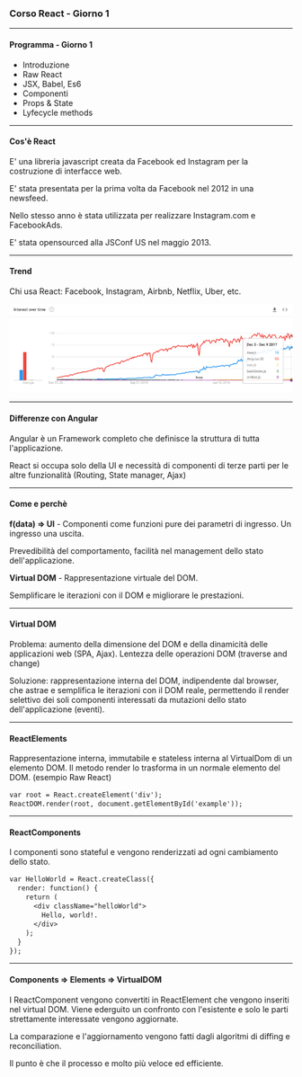 ### Corso React - Giorno 1

---

#### Programma - Giorno 1

* Introduzione
* Raw React
* JSX, Babel, Es6
* Componenti
* Props & State
* Lyfecycle methods

---

#### Cos'è React

E' una libreria javascript creata da Facebook ed Instagram per la costruzione di interfacce web.

E' stata presentata per la prima volta da Facebook nel 2012 in una newsfeed.

Nello stesso anno è stata utilizzata per realizzare Instagram.com e FacebookAds.

E' stata opensourced alla JSConf US nel maggio 2013.

---

#### Trend

Chi usa React: Facebook, Instagram, Airbnb, Netflix, Uber, etc.

![Trend](/images/trend.png)

---

#### Differenze con Angular

Angular è un Framework completo che definisce la struttura di tutta l'applicazione.

React si occupa solo della UI e necessità di componenti di terze parti per le altre funzionalità (Routing, State manager, Ajax)

---

#### Come e perchè

**f(data) => UI** - Componenti come funzioni pure dei parametri di ingresso. Un ingresso una uscita.

Prevedibilità del comportamento, facilità nel management dello stato dell'applicazione.

**Virtual DOM** - Rappresentazione virtuale del DOM.

Semplificare le iterazioni con il DOM e migliorare le prestazioni.

---

#### Virtual DOM

Problema: aumento della dimensione del DOM e della dinamicità delle applicazioni web (SPA, Ajax). Lentezza delle operazioni DOM (traverse and change)

Soluzione: rappresentazione interna del DOM, indipendente dal browser, che astrae e semplifica le iterazioni con il DOM reale, permettendo il render selettivo dei soli componenti interessati da mutazioni dello stato dell'applicazione (eventi).

---

#### ReactElements

Rappresentazione interna, immutabile e stateless interna al VirtualDom di un elemento DOM. Il metodo render lo trasforma in un normale elemento del DOM. (esempio Raw React)

```
var root = React.createElement('div');
ReactDOM.render(root, document.getElementById('example'));
```

---

#### ReactComponents

I componenti sono stateful e vengono renderizzati ad ogni cambiamento dello stato.

```
var HelloWorld = React.createClass({
  render: function() {
    return (
      <div className="helloWorld">
        Hello, world!.
      </div>
    );
  }
});
```

---

#### Components => Elements => VirtualDOM

I ReactComponent vengono convertiti in ReactElement che vengono inseriti nel virtual DOM. Viene ederguito un confronto con l'esistente e solo le parti strettamente interessate vengono aggiornate.

La comparazione e l'aggiornamento vengono fatti dagli algoritmi di diffing e reconciliation.

Il punto è che il processo e molto più veloce ed efficiente.
